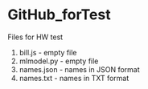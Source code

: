 # GitHub_forTest
Files for HW test
1. bill.js - empty file
2. mlmodel.py - empty file
3. names.json - names in JSON format
4. names.txt - names in TXT format
